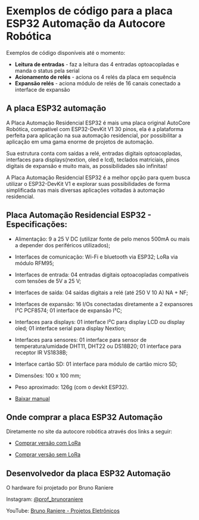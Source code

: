# Exemplos de código para a placa ESP32 Automação da Autocore Robótica

Exemplos de código disponíveis até o momento:
* **Leitura de entradas** - faz a leitura das 4 entradas optoacopladas e manda o status pela serial
* **Acionamento de relés** - aciona os 4 relés da placa em sequência
* **Expansão relés** - aciona módulo de relés de 16 canais conectado a interface de expansão

## A placa ESP32 automação

A Placa Automação Residencial ESP32 é mais uma placa original AutoCore Robótica, compatível com ESP32-DevKit V1 30 pinos, ela é a plataforma perfeita para aplicação na sua automação residencial, por possibilitar a aplicação em uma gama enorme de projetos de automação.

Sua estrutura conta com saídas a relé, entradas digitais optoacopladas, interfaces para displays(nextion, oled e lcd), teclados matriciais, pinos digitais de expansão e muito mais, as possibilidades são infinitas!

A Placa Automação Residencial ESP32 é a melhor opção para quem busca utilizar o ESP32-DevKit V1 e explorar suas possibilidades de forma simplificada nas mais diversas aplicações voltadas à automação residencial.

## Placa Automação Residencial ESP32 - Especificações:

* Alimentação: 9 a 25 V DC (utilizar fonte de pelo menos 500mA ou mais a depender dos periféricos utilizados);

* Interfaces de comunicação:  Wi-Fi e bluetooth via ESP32; LoRa via módulo RFM95;

* Interfaces de entrada: 04 entradas digitais optoacopladas compatíveis com tensões de 5V a 25 V;

* Interfaces de saída: 04 saídas digitais a relé (até 250 V 10 A) NA + NF;

* Interfaces de expansão:   16 I/Os conectadas diretamente a 2 expansores I²C PCF8574; 01 interface de expansão I²C;

* Interfaces para displays:   01 interface I²C para display LCD ou display oled; 01 interface serial para display Nextion;

* Interfaces para sensores: 01 interface para sensor de temperatura/umidade DHT11, DHT22 ou DS18B20; 01 interface para receptor IR VS1838B;

* Interface cartão SD: 01 interface para módulo de cartão micro SD;

* Dimensões: 100 x 100 mm;

* Peso aproximado: 126g (com o devkit ESP32).

* [Baixar manual](https://cdn.awsli.com.br/78/78150/arquivos/manual%20ESP32%20Automacao.pdf)

## Onde comprar a placa ESP32 Automação
Diretamente no site da autocore robótica através dos links a seguir:

* [Comprar versão com LoRa](https://www.autocorerobotica.com.br/placa-automacao-residencial-esp32-com-lora)

* [Comprar versão sem LoRa](https://www.autocorerobotica.com.br/placa-automacao-residencial-esp32-sem-lora)

## Desenvolvedor da placa ESP32 Automação
O hardware foi projetado por Bruno Raniere

Instagram: [@prof_brunoraniere](https://www.instagram.com/prof_brunoraniere/)

YouTube: [Bruno Raniere - Projetos Eletrônicos](https://www.youtube.com/c/BrunoRaniereProjetosEletronicos)
